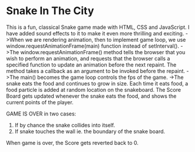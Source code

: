 # Snake In The City
This is a fun, classical Snake game made with HTML, CSS and JavaScript. I have added sound effects to it to make it even more thrilling and exciting.
->When we are rendering animation, then to implement game loop, we use window.requestAnimationFrame(main) function instead of setInterval(). 
->The window.requestAnimationFrame() method tells the browser that you wish to perform an animation, and requests that the browser calls a specified function to update an animation before the next repaint. The method takes a callback as an argument to be invoked before the repaint. 
->The main() becomes the game loop controls the fps of the game. 
->The snake eats the food and continues to grow in size. Each time it eats food, a food particle is added at random location on the snakeboard. The Score Board gets updated whenever the snake eats the food, and shows the current points of the player. 

GAME IS OVER in two cases:
1. If by chance the snake collides into itself.
2. If snake touches the wall ie. the boundary of the snake board. 

When game is over, the Score gets reverted back to 0.

